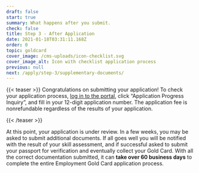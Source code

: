 ```yaml
---
draft: false
start: true
summary: What happens after you submit.
check: false
title: Step 3 - After Application
date: 2021-01-18T03:31:11.168Z
order: 0
topic: goldcard
cover_image: /cms-uploads/icon-checklist.svg
cover_image_alt: Icon with checklist application process
previous: null
next: /apply/step-3/supplementary-documents/
---
```

{{< teaser >}}
Congratulations on submitting your application! To check your application process, [log in to the portal](https://coa.immigration.gov.tw/coa-frontend/four-in-one/entry/golden-card), click “Application Progress Inquiry”, and fill in your 12-digit application number. The application fee is nonrefundable regardless of the results of your application.

{{< /teaser >}}

At this point, your application is under review. In a few weeks, you may be asked to submit additional documents. If all goes well you will be notified with the result of your skill assessment, and if successful asked to submit your passport for verification and eventually collect your Gold Card. With all the correct documentation submitted, it can **take over 60 business days** to complete the entire Employment Gold Card application process.